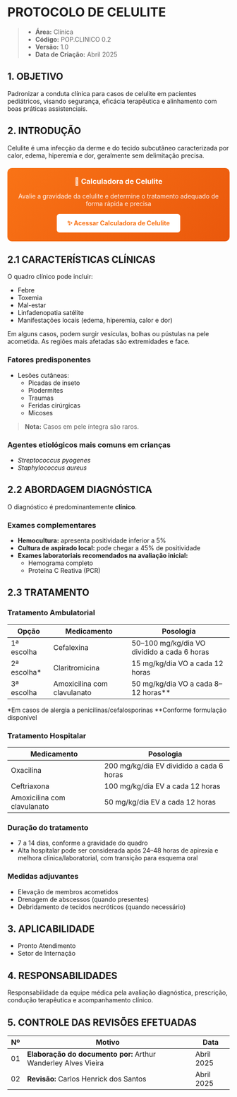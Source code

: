 # PROTOCOLO DE CELULITE

> - **Área:** Clínica  
> - **Código:** POP.CLINICO 0.2
> - **Versão:** 1.0
> - **Data de Criação:** Abril 2025

## 1. OBJETIVO

Padronizar a conduta clínica para casos de celulite em pacientes pediátricos, visando segurança, eficácia terapêutica e alinhamento com boas práticas assistenciais.

## 2. INTRODUÇÃO

Celulite é uma infecção da derme e do tecido subcutâneo caracterizada por calor, edema, hiperemia e dor, geralmente sem delimitação precisa.

<div style="background: linear-gradient(135deg, #f97316 0%, #ea580c 100%); padding: 20px; border-radius: 10px; margin: 20px 0; text-align: center;">
  <h3 style="color: white; margin: 0 0 15px 0;">🦠 Calculadora de Celulite</h3>
  <p style="color: #fef3f0; margin: 0 0 15px 0; font-size: 14px;">
    Avalie a gravidade da celulite e determine o tratamento adequado de forma rápida e precisa
  </p>
  <a href="/platform/protocol-calculator/celulite" style="background: white; color: #f97316; padding: 12px 24px; border-radius: 6px; text-decoration: none; font-weight: bold; display: inline-block; transition: all 0.3s;">
    ✨ Acessar Calculadora de Celulite
  </a>
</div>

## 2.1 CARACTERÍSTICAS CLÍNICAS

O quadro clínico pode incluir:

- Febre
- Toxemia
- Mal-estar
- Linfadenopatia satélite
- Manifestações locais (edema, hiperemia, calor e dor)

Em alguns casos, podem surgir vesículas, bolhas ou pústulas na pele acometida. As regiões mais afetadas são extremidades e face.

### Fatores predisponentes

- Lesões cutâneas:
  - Picadas de inseto
  - Piodermites
  - Traumas
  - Feridas cirúrgicas
  - Micoses

> **Nota:** Casos em pele íntegra são raros.

### Agentes etiológicos mais comuns em crianças

- *Streptococcus pyogenes*
- *Staphylococcus aureus*

## 2.2 ABORDAGEM DIAGNÓSTICA

O diagnóstico é predominantemente **clínico**.

### Exames complementares

- **Hemocultura:** apresenta positividade inferior a 5%
- **Cultura de aspirado local:** pode chegar a 45% de positividade
- **Exames laboratoriais recomendados na avaliação inicial:**
  - Hemograma completo
  - Proteína C Reativa (PCR)

## 2.3 TRATAMENTO

### Tratamento Ambulatorial

| **Opção**   | **Medicamento**             | **Posologia**                               |
|-------------|-----------------------------|---------------------------------------------|
| 1ª escolha  | Cefalexina                  | 50–100 mg/kg/dia VO dividido a cada 6 horas |
| 2ª escolha* | Claritromicina              | 15 mg/kg/dia VO a cada 12 horas             |
| 3ª escolha  | Amoxicilina com clavulanato | 50 mg/kg/dia VO a cada 8–12 horas**         |

*Em casos de alergia a penicilinas/cefalosporinas
**Conforme formulação disponível

### Tratamento Hospitalar

| **Medicamento**             | **Posologia**                            |
|-----------------------------|------------------------------------------|
| Oxacilina                   | 200 mg/kg/dia EV dividido a cada 6 horas |
| Ceftriaxona                 | 100 mg/kg/dia EV a cada 12 horas         |
| Amoxicilina com clavulanato | 50 mg/kg/dia EV a cada 12 horas          |

### Duração do tratamento

- 7 a 14 dias, conforme a gravidade do quadro
- Alta hospitalar pode ser considerada após 24–48 horas de apirexia e melhora clínica/laboratorial, com transição para esquema oral

### Medidas adjuvantes

- Elevação de membros acometidos
- Drenagem de abscessos (quando presentes)
- Debridamento de tecidos necróticos (quando necessário)

## 3. APLICABILIDADE  

- Pronto Atendimento
- Setor de Internação

## 4. RESPONSABILIDADES

Responsabilidade da equipe médica pela avaliação diagnóstica, prescrição, condução terapêutica e acompanhamento clínico.

## 5. CONTROLE DAS REVISÕES EFETUADAS

| **Nº** | **Motivo**                                                     | **Data**   |
|--------|----------------------------------------------------------------|------------|
| 01     | **Elaboração do documento por:** Arthur Wanderley Alves Vieira | Abril 2025 |
| 02     | **Revisão:** Carlos Henrick dos Santos                         | Abril 2025 |
